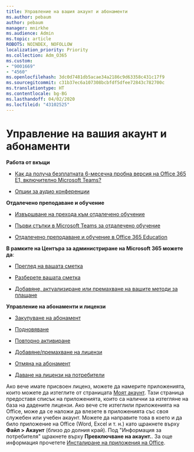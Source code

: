 ```yaml
---
title: Управление на вашия акаунт и абонаменти
ms.author: pebaum
author: pebaum
manager: mnirkhe
ms.audience: Admin
ms.topic: article
ROBOTS: NOINDEX, NOFOLLOW
localization_priority: Priority
ms.collection: Adm_O365
ms.custom:
- "9001669"
- "4560"
ms.openlocfilehash: 3dc0d7481db5acae34a2186c9d63358c431c17f9
ms.sourcegitcommit: c31b37ec6a107308bcbfdf5dfee72843c782700c
ms.translationtype: HT
ms.contentlocale: bg-BG
ms.lasthandoff: 04/02/2020
ms.locfileid: "43102525"
---
```

# <a name="manage-your-account-and-subscriptions"></a>Управление на вашия акаунт и абонаменти

**Работа от вкъщи**
- [Как да получа безплатната 6-месечна пробна версия на Office 365 E1, включително Microsoft Teams?](https://docs.microsoft.com/MicrosoftTeams/e1-trial-license)

- [Опции за аудио конференции](https://docs.microsoft.com/alchemyinsights/options-for-audio-conferencing)

**Отдалечено преподаване и обучение**

- [Извършване на прехода към отдалечено обучение](https://www.microsoft.com/education/remote-learning)

- [Първи стъпки в Microsoft Teams за отдалечено обучение](https://docs.microsoft.com/MicrosoftTeams/remote-learning-edu)

- [Отдалечено преподаване и обучение в Office 365 Education](https://docs.microsoft.com/MicrosoftTeams/remote-learning-edu)

**В рамките на Центъра за администриране на Microsoft 365 можете да**: 

- [Преглед на вашата сметка](https://docs.microsoft.com/microsoft-365/commerce/billing-and-payments/view-your-bill-or-invoice) 

- [Разберете вашата сметка](https://docs.microsoft.com/microsoft-365/commerce/billing-and-payments/understand-your-invoice)

- [Добавяне, актуализиране или премахване на вашите методи за плащане](https://docs.microsoft.com/microsoft-365/commerce/billing-and-payments/add-update-or-remove-credit-card-or-bank-account)

**Управление на абонаменти и лицензи** 

- [Закупуване на абонамент](https://docs.microsoft.com/microsoft-365/commerce/subscriptions/upgrade-to-different-plan)

- [Подновяване](https://docs.microsoft.com/microsoft-365/commerce/subscriptions/renew-your-subscription) 

- [Повторно активиране](https://docs.microsoft.com/microsoft-365/commerce/subscriptions/reactivate-your-subscription)

- [Добавяне/премахване на лицензи](https://docs.microsoft.com/microsoft-365/commerce/licenses/buy-licenses)

- [Отмяна на абонамент](https://docs.microsoft.com/microsoft-365/commerce/subscriptions/cancel-your-subscription)

- [Даване на лицензи на потребители](https://docs.microsoft.com/microsoft-365/admin/manage/assign-licenses-to-users)

Ако вече имате присвоен лиценз, можете да намерите приложенията, които можете да изтеглите от страницата [Моят акаунт](https://portal.office.com/account/#installs). Тази страница предоставя списък на приложенията, които са налични за изтегляне на база на дадените лицензи. Ако вече сте изтеглили приложенията на Office, може да се наложи да влезете в приложенията със своя служебен или учебен акаунт. Можете да направите това в което и да било приложение на Office (Word, Excel и т. н.) като щракнете върху **Файл > Акаунт** (близо до долния край). Под "Информация за потребителя" щракнете върху **Превключване на акаунт.**. За още информация прочетете [Инсталиране на приложения на Office](https://docs.microsoft.com/microsoft-365/admin/setup/install-applications). 
